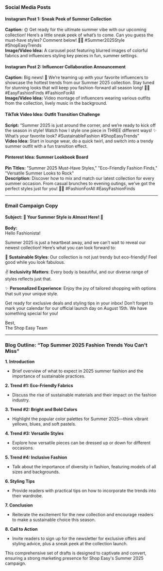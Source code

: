 ### Social Media Posts

#### **Instagram Post 1: Sneak Peek of Summer Collection**
**Caption:** 🌞 Get ready for the ultimate summer vibe with our upcoming collection! Here’s a little sneak peek of what’s to come. Can you guess the must-have styles? Comment below! 👗✨ #Summer2025Style #ShopEasyTrends  
**Image/Video Idea:** A carousel post featuring blurred images of colorful fabrics and influencers styling key pieces in fun, summer settings.

#### **Instagram Post 2: Influencer Collaboration Announcement**
**Caption:** Big news! 🎉 We’re teaming up with your favorite influencers to showcase the hottest trends from our Summer 2025 collection. Stay tuned for stunning looks that will keep you fashion-forward all season long! 💁‍♀️ #EasyFashionFinds #FashionForAll  
**Image/Video Idea:** Video montage of influencers wearing various outfits from the collection, lively music in the background.

#### **TikTok Video Idea: Outfit Transition Challenge**
**Script:** “Summer 2025 is just around the corner, and we’re ready to kick off the season in style! Watch how I style one piece in THREE different ways! ✨ What’s your favorite look? #SustainableFashion #ShopEasyTrends”  
**Video Idea:** Start in lounge wear, do a quick twirl, and switch into a trendy summer outfit with a fun transition effect.

#### **Pinterest Idea: Summer Lookbook Board**
**Pin Titles:** "Summer 2025 Must-Have Styles," "Eco-Friendly Fashion Finds," "Versatile Summer Looks to Rock"  
**Description:** Discover how to mix and match our latest collection for every summer occasion. From casual brunches to evening outings, we’ve got the perfect styles just for you! 🌼👒 #FashionForAll #EasyFashionFinds

---

### Email Campaign Copy

#### **Subject:** 🌟 Your Summer Style is Almost Here! 🌟  
**Body:**  
Hello Fashionista!  

Summer 2025 is just a heartbeat away, and we can’t wait to reveal our newest collection! Here’s what you can look forward to:  

🌿 **Sustainable Styles**: Our collection is not just trendy but eco-friendly! Feel good while you look fabulous.  

✌️ **Inclusivity Matters**: Every body is beautiful, and our diverse range of styles reflects just that.  

✨ **Personalized Experience**: Enjoy the joy of tailored shopping with options that suit your unique style.  

Get ready for exclusive deals and styling tips in your inbox! Don’t forget to mark your calendar for our official launch day on August 15th. We have something special for you!  

Best,  
The Shop Easy Team  

---

### Blog Outline: “Top Summer 2025 Fashion Trends You Can't Miss”

**1. Introduction**  
   - Brief overview of what to expect in 2025 summer fashion and the importance of sustainable practices.

**2. Trend #1: Eco-Friendly Fabrics**  
   - Discuss the rise of sustainable materials and their impact on the fashion industry.

**3. Trend #2: Bright and Bold Colors**  
   - Highlight the popular color palettes for Summer 2025—think vibrant yellows, blues, and soft pastels.

**4. Trend #3: Versatile Styles**  
   - Explore how versatile pieces can be dressed up or down for different occasions.

**5. Trend #4: Inclusive Fashion**  
   - Talk about the importance of diversity in fashion, featuring models of all sizes and backgrounds.

**6. Styling Tips**  
   - Provide readers with practical tips on how to incorporate the trends into their wardrobe.

**7. Conclusion**  
   - Reiterate the excitement for the new collection and encourage readers to make a sustainable choice this season.

**8. Call to Action**  
   - Invite readers to sign up for the newsletter for exclusive offers and styling advice, plus a sneak peek at the collection launch.

This comprehensive set of drafts is designed to captivate and convert, ensuring a strong marketing presence for Shop Easy's Summer 2025 campaign.